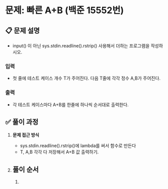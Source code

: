 # **문제: 빠른 A+B (백준 15552번)**

## 📋 **문제 설명**

- input() 이 아닌 sys.stdin.readline().rstrip() 사용해서 더하는 프로그램을 작성하시오.

### 입력

- 첫 줄에 테스트 케이스 개수 T가 주어진다. 다음 T줄에 각각 정수 A,B가 주어진다.

### 출력

- 각 테스트 케이스마다 A+B를 한줄에 하나씩 순서대로 출력한다.

## ✅ **풀이 과정**

1. **문제 접근 방식**

   - sys.stdin.readline().rstrip()에 lambda를 써서 함수로 만든다
   - T, A,B 각각 다 저장해서 A+B 값 출력하기.

2. ## **풀이 순서**
   1.
